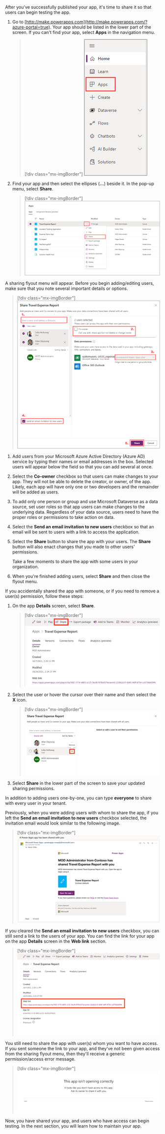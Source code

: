 After you've successfully published your app, it's time to share it so that users can begin testing the app.

1. Go to [http://make.powerapps.com](http://make.powerapps.com/?azure-portal=true). Your app should be listed in the lower part of the screen. If you can't find your app, select **Apps** in the navigation menu.

    > [!div class="mx-imgBorder"]
    > [![Screenshot of the Power Apps left navigation menu with the Apps option highlighted.](../media/apps-menu-option.png)](../media/apps-menu-option.png#lightbox)

1. Find your app and then select the ellipses (**...**) beside it. In the pop-up menu, select **Share**.

    > [!div class="mx-imgBorder"]
    > [![Screenshot of the Apps menu with the Travel Expense Report app, showing the more options (...) menu and the Share option highlighted.](../media/share-app.png)](../media/share-app.png#lightbox)

A sharing flyout menu will appear. Before you begin adding/editing users, make sure that you note several important details or options.

> [!div class="mx-imgBorder"]
> [![Screenshot of the Travel Expense Report with options to Enter a name, select a Co-owner, Data permissions, send invitation, and share.](../media/share-travel-report.png)](../media/share-travel-report.png#lightbox)

1. Add users from your Microsoft Azure Active Directory (Azure AD) service by typing their names or email addresses in the box. Selected users will appear below the field so that you can add several at once.

1. Select the **Co-owner** checkbox so that users can make changes to your app. They will not be able to delete the creator, or owner, of the app. Likely, each app will have only one or two developers and the remainder will be added as users.

1. To add only one person or group and use Microsoft Dataverse as a data source, set user roles so that app users can make changes to the underlying data. Regardless of your data source, users need to have the proper roles or permissions to take action on data.

1. Select the **Send an email invitation to new users** checkbox so that an email will be sent to users with a link to access the application.

1. Select the **Share** button to share the app with your users. The **Share** button will also enact changes that you made to other users' permissions.

    Take a few moments to share the app with some users in your organization.

1. When you're finished adding users, select **Share** and then close the flyout menu.

If you accidentally shared the app with someone, or if you need to remove a user(s) permission, follow these steps:

1. On the app **Details** screen, select **Share**.

    > [!div class="mx-imgBorder"]
    > [![Screenshot of the app Details screen with the Share option highlighted in the upper navigation bar.](../media/details-share.png)](../media/details-share.png#lightbox)

1. Select the user or hover the cursor over their name and then select the **X** icon.

    > [!div class="mx-imgBorder"]
    > [![Screenshot of sample user Lidia Holloway selected and the option to remove the highlighted user.](../media/user-select.png)](../media/user-select.png#lightbox)

1. Select **Share** in the lower part of the screen to save your updated sharing permissions.

In addition to adding users one-by-one, you can type **everyone** to share with every user in your tenant.

Previously, when you were adding users with whom to share the app, if you left the **Send an email invitation to new users** checkbox selected, the invitation email would look similar to the following image.

> [!div class="mx-imgBorder"]
> [![Screenshot of a sample email invitation to view the Travel Expense Report.](../media/invitation-email.png)](../media/invitation-email.png#lightbox)

If you cleared the **Send an email invitation to new users** checkbox, you can still send a link to the users of your app. You can find the link for your app on the app **Details** screen in the **Web link** section.

> [!div class="mx-imgBorder"]
> [![Screenshot of the app Details tab with the Web link area highlighted.](../media/web-link.png)](../media/web-link.png#lightbox)

You still need to share the app with user(s) whom you want to have access. If you sent someone the link to your app, and they've not been given access from the sharing flyout menu, then they'll receive a generic permission/access error message.

> [!div class="mx-imgBorder"]
> [![Screenshot of message stating, "This app isn't opening correctly. It looks like you don't have access to this app. Ask its owner to share it with you."](../media/error-message.png)](../media/error-message.png#lightbox)

Now, you have shared your app, and users who have access can begin testing. In the next section, you will learn how to maintain your app.
